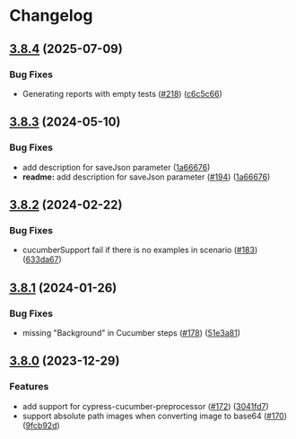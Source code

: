# Changelog

## [3.8.4](https://github.com/LironEr/cypress-mochawesome-reporter/compare/v3.8.3...v3.8.4) (2025-07-09)


### Bug Fixes

* Generating reports with empty tests ([#218](https://github.com/LironEr/cypress-mochawesome-reporter/issues/218)) ([c6c5c66](https://github.com/LironEr/cypress-mochawesome-reporter/commit/c6c5c6610fbb76ec788847d51da367ca65a8cae2))

## [3.8.3](https://github.com/LironEr/cypress-mochawesome-reporter/compare/v3.8.2...v3.8.3) (2024-05-10)


### Bug Fixes

* add description for saveJson parameter ([1a66676](https://github.com/LironEr/cypress-mochawesome-reporter/commit/1a666768c89c9981c7647125ef2e45e69ae1d75d))
* **readme:** add description for saveJson parameter ([#194](https://github.com/LironEr/cypress-mochawesome-reporter/issues/194)) ([1a66676](https://github.com/LironEr/cypress-mochawesome-reporter/commit/1a666768c89c9981c7647125ef2e45e69ae1d75d))

## [3.8.2](https://github.com/LironEr/cypress-mochawesome-reporter/compare/v3.8.1...v3.8.2) (2024-02-22)


### Bug Fixes

* cucumberSupport fail if there is no examples in scenario ([#183](https://github.com/LironEr/cypress-mochawesome-reporter/issues/183)) ([633da67](https://github.com/LironEr/cypress-mochawesome-reporter/commit/633da67f765653e36a2008cd7fcf5da6f41cade2))

## [3.8.1](https://github.com/LironEr/cypress-mochawesome-reporter/compare/v3.8.0...v3.8.1) (2024-01-26)


### Bug Fixes

* missing "Background" in Cucumber steps ([#178](https://github.com/LironEr/cypress-mochawesome-reporter/issues/178)) ([51e3a81](https://github.com/LironEr/cypress-mochawesome-reporter/commit/51e3a81c5e783b4f3e4224a34c541b8859dd7cce))

## [3.8.0](https://github.com/LironEr/cypress-mochawesome-reporter/compare/v3.7.0...v3.8.0) (2023-12-29)


### Features

* add support for cypress-cucumber-preprocessor ([#172](https://github.com/LironEr/cypress-mochawesome-reporter/issues/172)) ([3041fd7](https://github.com/LironEr/cypress-mochawesome-reporter/commit/3041fd71a20e2e06bbea034eda7b2a9da59326a9))
* support absolute path images when converting image to base64 ([#170](https://github.com/LironEr/cypress-mochawesome-reporter/issues/170)) ([9fcb92d](https://github.com/LironEr/cypress-mochawesome-reporter/commit/9fcb92d712d75939ea574e3d6632655a9495c07d))
